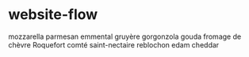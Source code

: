 # website-flow
mozzarella
parmesan
emmental
gruyère
gorgonzola
gouda
fromage de chèvre
Roquefort
comté
saint-nectaire
reblochon
edam
cheddar